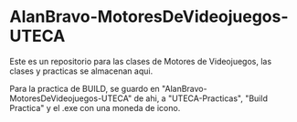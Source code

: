 # AlanBravo-MotoresDeVideojuegos-UTECA
Este es un repositorio para las clases de Motores de Videojuegos, las clases y practicas se almacenan aqui.

Para la practica de BUILD, se guardo en "AlanBravo-MotoresDeVideojuegos-UTECA" de ahi, a "UTECA-Practicas", "Build Practica" y el .exe con una moneda de icono.
